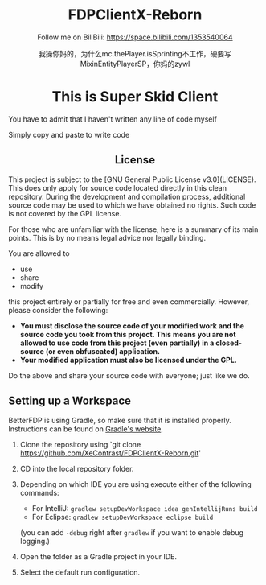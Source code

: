 <div align="center">

# FDPClientX-Reborn

Follow me on BiliBili: https://space.bilibili.com/1353540064

我操你妈的，为什么mc.thePlayer.isSprinting不工作，硬要写MixinEntityPlayerSP，你妈的zywl

</div>

<div align="Center">

# This is Super Skid Client

</div>
You have to admit that I haven't written any line of code myself

Simply copy and paste to write code

<div align="Center">

## License
</div>
This project is subject to the [GNU General Public License v3.0](LICENSE). This does only apply for source code located directly in this clean repository. During the development and compilation process, additional source code may be used to which we have obtained no rights. Such code is not covered by the GPL license.

For those who are unfamiliar with the license, here is a summary of its main points. This is by no means legal advice nor legally binding.

You are allowed to
- use
- share
- modify

this project entirely or partially for free and even commercially. However, please consider the following:

- **You must disclose the source code of your modified work and the source code you took from this project. This means you are not allowed to use code from this project (even partially) in a closed-source (or even obfuscated) application.**
- **Your modified application must also be licensed under the GPL.**

Do the above and share your source code with everyone; just like we do.

## Setting up a Workspace
BetterFDP is using Gradle, so make sure that it is installed properly. Instructions can be found on [Gradle's website](https://gradle.org/install/).

1. Clone the repository using `git clone https://github.com/XeContrast/FDPClientX-Reborn.git'
2. CD into the local repository folder.
3. Depending on which IDE you are using execute either of the following commands:
    - For IntelliJ: `gradlew setupDevWorkspace idea genIntellijRuns build`
    - For Eclipse: `gradlew setupDevWorkspace eclipse build`

   (you can add `-debug` right after `gradlew` if you want to enable debug logging.)
4. Open the folder as a Gradle project in your IDE.
5. Select the default run configuration.